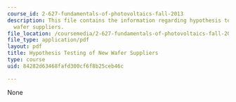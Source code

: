 ```yaml
---
course_id: 2-627-fundamentals-of-photovoltaics-fall-2013
description: This file contains the information regarding hypothesis testing of new
  wafer suppliers.
file_location: /coursemedia/2-627-fundamentals-of-photovoltaics-fall-2013/84282d63468fafd300cf6f8b25ceb46c_MIT2_627F13_assn_sim.pdf
file_type: application/pdf
layout: pdf
title: Hypothesis Testing of New Wafer Suppliers
type: course
uid: 84282d63468fafd300cf6f8b25ceb46c

---
```

None